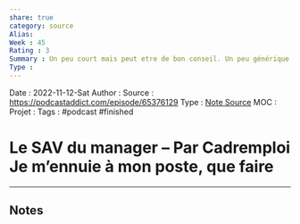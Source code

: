 ```yaml
---
share: true 
category: source
Alias:
Week : 45
Rating : 3
Summary : Un peu court mais peut etre de bon conseil. Un peu générique quand même
Type : 
---
```

Date : 2022-11-12-Sat
Author :
Source : https://podcastaddict.com/episode/65376129 
Type : [Note Source](Note%20Source.md)
MOC :
Projet : 
Tags : #podcast #finished 

# Le SAV du manager – Par Cadremploi Je m’ennuie à mon poste, que faire


***

## Notes
